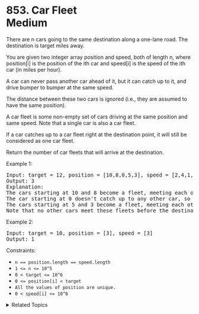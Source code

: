 # 853. Car Fleet<br> Medium

There are n cars going to the same destination along a one-lane road. The destination is target miles away.

You are given two integer array position and speed, both of length n, where position[i] is the position of the ith car and speed[i] is the speed of the ith car (in miles per hour).

A car can never pass another car ahead of it, but it can catch up to it, and drive bumper to bumper at the same speed.

The distance between these two cars is ignored (i.e., they are assumed to have the same position).

A car fleet is some non-empty set of cars driving at the same position and same speed. Note that a single car is also a car fleet.

If a car catches up to a car fleet right at the destination point, it will still be considered as one car fleet.

Return the number of car fleets that will arrive at the destination.

Example 1:

<pre>
Input: target = 12, position = [10,8,0,5,3], speed = [2,4,1,1,3]
Output: 3
Explanation: 
The cars starting at 10 and 8 become a fleet, meeting each other at 12.
The car starting at 0 doesn't catch up to any other car, so it is a fleet by itself.
The cars starting at 5 and 3 become a fleet, meeting each other at 6.
Note that no other cars meet these fleets before the destination, so the answer is 3.
</pre>

Example 2:

<pre>
Input: target = 10, position = [3], speed = [3]
Output: 1
</pre>

Constraints:

- `n == position.length == speed.length`
- `1 <= n <= 10^5`
- `0 < target <= 10^6`
- `0 <= position[i] < target`
- `All the values of position are unique.`
- `0 < speed[i] <= 10^6`


<details>

<summary> Related Topics </summary>

-   `Array`
-   `Sorting`

</details>
